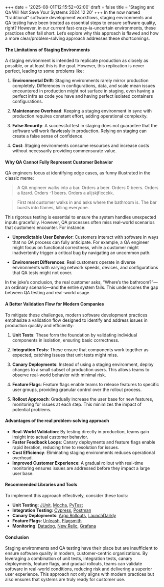 +++
date = '2025-08-01T12:15:52+02:00'
draft = false
title = 'Staging and Qa Will Not Save Your Systems 2024 12 20'
+++
In the now named "traditional" software development workflows, staging environments and QA testing have been treated as essential steps to ensure software quality, right? However, in our current fast-crazy-ia-uncertain environments, these practices often fall short. Let’s explore why this approach is flawed and how a more clear/problem-solving approach addresses these shortcomings.

#### The Limitations of Staging Environments

A staging environment is intended to replicate production as closely as possible, or at least this is the goal. However, this replication is never perfect, leading to some problems like:

1. **Environmental Drift**: Staging environments rarely mirror production completely. Differences in configurations, data, and scale mean issues encountered in production might not surface in staging, even having a perfect infra as code you have and having perfect isolated containers configurations.

2. **Maintenance Overhead**: Keeping a staging environment in sync with production requires constant effort, adding operational complexity.

3. **False Security**: A successful test in staging does not guarantee that the software will work flawlessly in production. Relying on staging can create a false sense of confidence.

4. **Cost**: Staging environments consume resources and increase costs without necessarily providing commensurate value.

#### Why QA Cannot Fully Represent Customer Behavior

QA engineers focus at identifying edge cases, as funny illustrated in the classic meme:

>A QA engineer walks into a bar. Orders a beer. Orders 0 beers. Orders a lizard. Orders -1 beers. Orders a alijskjficcckk.

>First real customer walks in and asks where the bathroom is. The bar bursts into flames, killing everyone.

This rigorous testing is essential to ensure the system handles unexpected inputs gracefully. However, QA processes often miss real-world scenarios that customers encounter. For instance:

- **Unpredictable User Behavior**: Customers interact with software in ways that no QA process can fully anticipate. For example, a QA engineer might focus on functional correctness, while a customer might inadvertently trigger a critical bug by navigating an uncommon path.

- **Environment Differences**: Real customers operate in diverse environments with varying network speeds, devices, and configurations that QA tests might not cover.

In the joke’s conclusion, the real customer asks, “Where’s the bathroom?”—an ordinary scenario—and the entire system fails. This underscores the gap between QA testing and real-world usage.

#### A Better Validation Flow for Modern Companies

To mitigate these challenges, modern software development practices emphasize a validation flow designed to identify and address issues in production quickly and efficiently:

1. **Unit Tests**: These form the foundation by validating individual components in isolation, ensuring basic correctness.

2. **Integration Tests**: These ensure that components work together as expected, catching issues that unit tests might miss.

3. **Canary Deployments**: Instead of using a staging environment, deploy changes to a small subset of production users. This allows teams to observe real-world behavior with minimal risk.

4. **Feature Flags**: Feature flags enable teams to release features to specific user groups, providing granular control over the rollout process.

5. **Rollout Approach**: Gradually increase the user base for new features, monitoring for issues at each step. This minimizes the impact of potential problems.

#### Advantages of the real problem-solving approach

- **Real-World Validation**: By testing directly in production, teams gain insight into actual customer behavior.
- **Faster Feedback Loops**: Canary deployments and feature flags enable rapid iteration, reducing time to resolution for issues.
- **Cost Efficiency**: Eliminating staging environments reduces operational overhead.
- **Improved Customer Experience**: A gradual rollout with real-time monitoring ensures issues are addressed before they impact a large user base.

#### Recommended Libraries and Tools

To implement this approach effectively, consider these tools:

- **Unit Testing**: [JUnit](https://junit.org/junit5/), [Mocha](https://mochajs.org/), [PyTest](https://pytest.org/)
- **Integration Testing**: [Cypress](https://www.cypress.io/), [Postman](https://www.postman.com/)
- **Canary Deployments**: [Argo Rollouts](https://argoproj.github.io/argo-rollouts/), [LaunchDarkly](https://launchdarkly.com/)
- **Feature Flags**: [Unleash](https://www.getunleash.io/), [Flagsmith](https://www.flagsmith.com/)
- **Monitoring**: [Datadog](https://www.datadoghq.com/), [New Relic](https://newrelic.com/), [Grafana](https://grafana.com/)

#### Conclusion

Staging environments and QA testing have their place but are insufficient to ensure software quality in modern, customer-centric organizations. By leveraging a combination of unit tests, integration tests, canary deployments, feature flags, and gradual rollouts, teams can validate software in real-world conditions, reducing risk and delivering a superior user experience. This approach not only aligns with modern practices but also ensures that systems are truly ready for customer use.